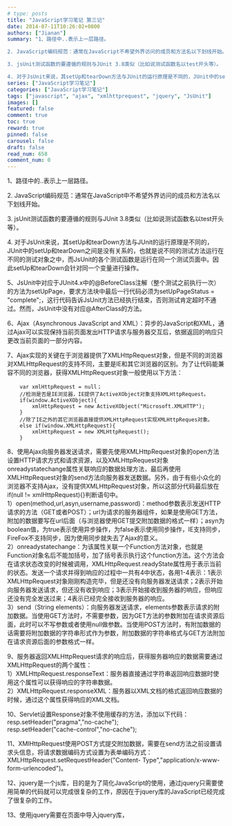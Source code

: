 ```yaml
---
# type: posts 
title: "JavaScript学习笔记 第三记"
date: 2014-07-11T10:26:02+0800
authors: ["Jianan"]
summary: "1、路径中..表示上一层路径。

2. JavaScript编码规范：通常在JavaScript不希望外界访问的成员和方法名以下划线开始。

3. jsUnit测试函数的要遵循的规则与JUnit 3.8类似（比如说测试函数名以test开头等）。

4. 对于JsUnit来说，其setUp和tearDown方法与JUnit的运行原理是不同的，JUnit中的setUp和tearDown之间"
series: ["JavaScript学习笔记"]
categories: ["JavaScript学习笔记"]
tags: ["javascript", "ajax", "xmlhttprequest", "jquery", "JsUnit"]
images: []
featured: false
comment: true
toc: true
reward: true
pinned: false
carousel: false
draft: false
read_num: 658
comment_num: 0
---
```


1、路径中的..表示上一层路径。

  
2\. JavaScript编码规范：通常在JavaScript中不希望外界访问的成员和方法名以下划线开始。

  
3\. jsUnit测试函数的要遵循的规则与JUnit 3.8类似（比如说测试函数名以test开头等）。

  
4\.
对于JsUnit来说，其setUp和tearDown方法与JUnit的运行原理是不同的，JUnit中的setUp和tearDown之间是没有关系的，也就是说不同的测试方法运行在不同的测试对象之中，而JsUnit的各个测试函数是运行在同一个测试页面中。因此setUp和tearDown会针对同一个变量进行操作。

  

5、JsUnit中对应于JUnit4.x中的@BeforeClass注解（整个测试之前执行一次）的方法为setUpPage，要求方法块中最后一行代码必须为setUpPageStatus
= "complete";，这行代码告诉JsUnit方法已经执行结束，否则测试肯定超时不通过。然而，JsUnit中没有对应@AfterClass的方法。

  

6、Ajax（Asynchronous JavaScript and
XML）：异步的JavaScript和XML，通过Ajax可以实现保持当前页面发出HTTP请求与服务器交互后，依据返回的响应只更改当前页面的一部分内容。  
  
7、Ajax实现的关键在于浏览器提供了XMLHttpRequest对象，但是不同的浏览器对XMLHttpRequest的支持不同，主要是IE和其它浏览器的区别。为了让代码能兼容不同的浏览器，获得XMLHttpRequest对象一般使用以下方法：  

    
    
        var xmlHttpRequest = null；
        //检测是否是IE浏览器，IE提供了ActiveXObject对象支持XMLHttpRequest。
        if(window.ActiveXObject){
            xmlHttpRequest = new ActiveXObject("Microsoft.XMLHTTP");
        }
        //除了IE之外的其它浏览器直接提供XMLHttpRequest实现XMLHttpReques对象。
        else if(window.XMLHttpRequest){
            xmlHttpRequest = new XMLHttpRequest();
        }

  
8、使用Ajax向服务器发送请求，需要先使用XMLHttpRequest对象的open方法设置HTTP请求方式和请求资源，以及XMLHttpRequest对象onreadystatechange属性关联响应的数据处理方法，最后再使用XMLHttpRequest对象的send方法向服务器发送数据。另外，由于有些小众化的浏览器不支持Ajax，没有提供XMLHttpRequest对象，所以这部分代码最后放在if(null
!= xmlHttpRequest){}判断语句中。  
    1）open(method,url,asyn,username,password)：method参数表示发送HTTP请求的方法（GET或者POST）；url为请求的服务器组件，如果是使用GET方法，附加的数据要写在url后面（与浏览器使用GET提交附加数据的格式一样）；asyn为boolean值，为true表示使用异步操作，为false表示使用同步操作，IE支持同步，FireFox不支持同步，因为使用同步就失去了Ajax的意义。  
    2）onreadystatechange：为该属性关联一个Function方法对象，也就是Function对象名后不能加括号，加了括号表示执行这个function方法。这个方法会在请求状态改变的时候被调用，XMLHttpRequest.readyState属性用于表示当前的状态。发送一个请求并得到响应的过程中一共有4中状态，各用1-4表示：1表示XMLHttpRequest对象刚刚构造完毕，但是还没有向服务器发送请求；2表示开始向服务器发送请求，但还没有收到响应；3表示开始接收到服务器的响应，但响应还没有完全发送过来；4表示已经完全接收到服务器的响应。  
    3）send（String elements）：向服务器发送请求，elements参数表示请求的附加数据。当使用GET方法时，不需要参数，因为GET方法的参数附加在请求资源后面，此时可以不写参数或者使用null做参数。当使用POST方法时，有附加数据的话需要将附加数据的字符串形式作为参数，附加数据的字符串格式与GET方法附加在请求资源后面的参数格式一样。  
  
9、服务器返回XMLHttpRequest请求的响应后，获得服务器响应的数据需要通过XMLHttpRequest的两个属性：  
    1）XMLHttpRequest.responseText：服务器直接通过字符串返回响应数据时使用这个属性可以获得响应的字符串数据。  
    2）XMLHttpRequest.responseXML：服务器以XML文档的格式返回响应数据的时候，通过这个属性获得响应的XML文档。  
  
10、Servlet设置Response对象不使用缓存的方法，添加以下代码：  
    resp.setHeader("pragma","no-cache");  
    resp.setHeader("cache-control","no-cache");  
  
11、XMlHttpRequest使用POST方式提交附加数据，需要在send方法之前设置请求头信息，将请求数据编码方式设置为表单编码方式：XMLHttpRequest.setRequestHeader("Content-
Type","application/x-www-form-urlencoded")。  
  
12、jquery是一个js库，目的是为了简化JavaScript的使用，通过jquery只需要使用简单的代码就可以完成很复杂的工作，原因在于jquery库的JavaScript已经完成了很复杂的工作。  
  
13、使用jquery需要在页面中导入jquery库，<script type="text/javascript" src="jqueryurl"
/>，jqueryurl为jquery的js文件路径。  
  
14、jquery库中提供了与DOM相对应的内置对象，jquery大部分将DOM对象中的属性包装为方法，并采用方法链的设计模式设计方法。使用jquery就是通过使用jquery对应DOM对象的对象方法，因此，DOM对象可以转换为jquery对象。另外jquery对象也可以转换为DOM对象。转换的方法有：  
    1）直接从页面获取DOM对象的方法：通过document对象的getElementByID或者getElementsByTagName等方法获得。  
    2）直接从页面获取jquery对象的方法：$("TagName")获取标签名为TagName的jquery对象数组；$("#ID")获取此ID的jquery数组，但实际上只获取第一个此ID的标签元素；$(".Element")获取CSS对象名为Element的jquery对象。特别需要注意的是获取的jquery对象是个数组，即使是页面中只有一个对象也是以数组的形式返回。操作获取的jquery对象实际上操作的整个数组的中的每个元素，jquery底层的代码就是遍历数组中每个元素来操作的。  
    3）DOM对象转换为jquery对象：$(DOM对象)。$()类似于强制转换，将DOM对象强制转换为jquery对象，转换后的对象就可以使用jquery对象的提供的非常便利的方法。  
    4）jquery对象转换为DOM对象：直接从页面获取的jquery对象都是以数组对象，使用“对象[i]”或者“对象.get(i)”获得的元素就是DOM对象。  
  
15、jquery对象的html()方法对应DOM对象的innerHTML属性，都是获得该对象的内容。  
  
16、jquery对象的click(function(){})方法对应DOM对象的onclick属性，在点击事件触发的时候得到调用。  
  
17、jquery的$(document).ready(function(){})对应DOM的window.onload属性，区别在于jquery的多个ready方法都会在页面加载完毕后全部按照顺序执行，而DOM的onload属性关联的function方法再页面加载完毕后只执行最后一个onload关联的function。原因在DOM的onload属性是对象，后一个关联Function对象会覆盖前面Function关联对象，所以得不到调用。  
  
18、jquery中获取的jquery对象是个数组，即使页面中不存在符合条件的标签，也会获取到一个jquery数组，只是这个数组是个空数组。对这个jquery对象进行操作，如果是个空数组则jquery会自动过滤掉不执行操作；相比较之下，如果页面标签不存在，对获取的DOM对象进行操作将抛出错误。每个jquery对象都有属性length代表该对象中的标签元素个数。  
  
19、jquery对象提供关于操作标签属性的方法一般都具有一个参数和两个参数的版本，带两个参数的方法一般都用于设置属性的值（第一个参数为属性名，第二个参数为新的属性值），带一个参数的方法一般用于返回属性的值。如jquery对象的css()方法，它具有css(type,value)用于设置css样式属性type的值为value，以及css(type)用于获取css样式的属性type的值。  
  
20、对于css中很多使用“-”连接符的属性（如background-
color），在JavaScript中必须取消“-”连接符并将连接符的下一个字母改为大写（如backgroundColor）。  

  

